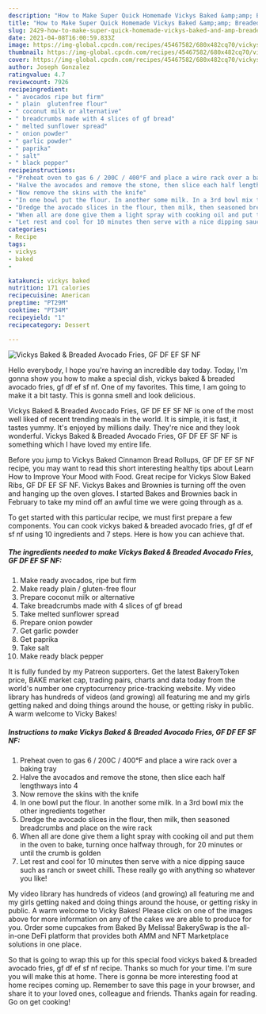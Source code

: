```yaml
---
description: "How to Make Super Quick Homemade Vickys Baked &amp;amp; Breaded Avocado Fries, GF DF EF SF NF"
title: "How to Make Super Quick Homemade Vickys Baked &amp;amp; Breaded Avocado Fries, GF DF EF SF NF"
slug: 2429-how-to-make-super-quick-homemade-vickys-baked-and-amp-breaded-avocado-fries-gf-df-ef-sf-nf
date: 2021-04-08T16:00:59.833Z
image: https://img-global.cpcdn.com/recipes/45467582/680x482cq70/vickys-baked-breaded-avocado-fries-gf-df-ef-sf-nf-recipe-main-photo.jpg
thumbnail: https://img-global.cpcdn.com/recipes/45467582/680x482cq70/vickys-baked-breaded-avocado-fries-gf-df-ef-sf-nf-recipe-main-photo.jpg
cover: https://img-global.cpcdn.com/recipes/45467582/680x482cq70/vickys-baked-breaded-avocado-fries-gf-df-ef-sf-nf-recipe-main-photo.jpg
author: Joseph Gonzalez
ratingvalue: 4.7
reviewcount: 7926
recipeingredient:
- " avocados ripe but firm"
- " plain  glutenfree flour"
- " coconut milk or alternative"
- " breadcrumbs made with 4 slices of gf bread"
- " melted sunflower spread"
- " onion powder"
- " garlic powder"
- " paprika"
- " salt"
- " black pepper"
recipeinstructions:
- "Preheat oven to gas 6 / 200C / 400°F and place a wire rack over a baking tray"
- "Halve the avocados and remove the stone, then slice each half lengthways into 4"
- "Now remove the skins with the knife"
- "In one bowl put the flour. In another some milk. In a 3rd bowl mix the other ingredients together"
- "Dredge the avocado slices in the flour, then milk, then seasoned breadcrumbs and place on the wire rack"
- "When all are done give them a light spray with cooking oil and put them in the oven to bake, turning once halfway through, for 20 minutes or until the crumb is golden"
- "Let rest and cool for 10 minutes then serve with a nice dipping sauce such as ranch or sweet chilli. These really go with anything so whatever you like!"
categories:
- Recipe
tags:
- vickys
- baked
- 

katakunci: vickys baked  
nutrition: 171 calories
recipecuisine: American
preptime: "PT29M"
cooktime: "PT34M"
recipeyield: "1"
recipecategory: Dessert

---
```



![Vickys Baked &amp; Breaded Avocado Fries, GF DF EF SF NF](https://img-global.cpcdn.com/recipes/45467582/680x482cq70/vickys-baked-breaded-avocado-fries-gf-df-ef-sf-nf-recipe-main-photo.jpg)

Hello everybody, I hope you're having an incredible day today. Today, I'm gonna show you how to make a special dish, vickys baked &amp; breaded avocado fries, gf df ef sf nf. One of my favorites. This time, I am going to make it a bit tasty. This is gonna smell and look delicious.

Vickys Baked &amp; Breaded Avocado Fries, GF DF EF SF NF is one of the most well liked of recent trending meals in the world. It is simple, it is fast, it tastes yummy. It's enjoyed by millions daily. They're nice and they look wonderful. Vickys Baked &amp; Breaded Avocado Fries, GF DF EF SF NF is something which I have loved my entire life.

Before you jump to Vickys Baked Cinnamon Bread Rollups, GF DF EF SF NF recipe, you may want to read this short interesting healthy tips about Learn How to Improve Your Mood with Food. Great recipe for Vickys Slow Baked Ribs, GF DF EF SF NF. Vickys Bakes and Brownies is turning off the oven and hanging up the oven gloves. I started Bakes and Brownies back in February to take my mind off an awful time we were going through as a.


To get started with this particular recipe, we must first prepare a few components. You can cook vickys baked &amp; breaded avocado fries, gf df ef sf nf using 10 ingredients and 7 steps. Here is how you can achieve that.

<!--inarticleads1-->

##### The ingredients needed to make Vickys Baked &amp; Breaded Avocado Fries, GF DF EF SF NF:

1. Make ready  avocados, ripe but firm
1. Make ready  plain / gluten-free flour
1. Prepare  coconut milk or alternative
1. Take  breadcrumbs made with 4 slices of gf bread
1. Take  melted sunflower spread
1. Prepare  onion powder
1. Get  garlic powder
1. Get  paprika
1. Take  salt
1. Make ready  black pepper


It is fully funded by my Patreon supporters. Get the latest BakeryToken price, BAKE market cap, trading pairs, charts and data today from the world&#39;s number one cryptocurrency price-tracking website. My video library has hundreds of videos (and growing) all featuring me and my girls getting naked and doing things around the house, or getting risky in public. A warm welcome to Vicky Bakes! 

<!--inarticleads2-->

##### Instructions to make Vickys Baked &amp; Breaded Avocado Fries, GF DF EF SF NF:

1. Preheat oven to gas 6 / 200C / 400°F and place a wire rack over a baking tray
1. Halve the avocados and remove the stone, then slice each half lengthways into 4
1. Now remove the skins with the knife
1. In one bowl put the flour. In another some milk. In a 3rd bowl mix the other ingredients together
1. Dredge the avocado slices in the flour, then milk, then seasoned breadcrumbs and place on the wire rack
1. When all are done give them a light spray with cooking oil and put them in the oven to bake, turning once halfway through, for 20 minutes or until the crumb is golden
1. Let rest and cool for 10 minutes then serve with a nice dipping sauce such as ranch or sweet chilli. These really go with anything so whatever you like!


My video library has hundreds of videos (and growing) all featuring me and my girls getting naked and doing things around the house, or getting risky in public. A warm welcome to Vicky Bakes! Please click on one of the images above for more information on any of the cakes we are able to produce for you. Order some cupcakes from Baked By Melissa! BakerySwap is the all-in-one DeFi platform that provides both AMM and NFT Marketplace solutions in one place. 

So that is going to wrap this up for this special food vickys baked &amp; breaded avocado fries, gf df ef sf nf recipe. Thanks so much for your time. I'm sure you will make this at home. There is gonna be more interesting food at home recipes coming up. Remember to save this page in your browser, and share it to your loved ones, colleague and friends. Thanks again for reading. Go on get cooking!
